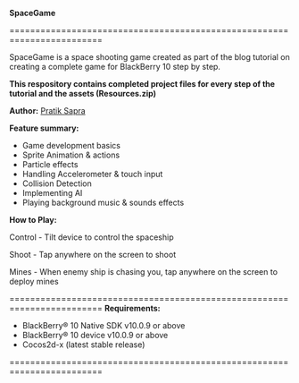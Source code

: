 **SpaceGame**

========================================================================

SpaceGame is a space shooting game created as part of the blog tutorial on creating a complete game for BlackBerry 10 step by step.

**This respository contains completed project files for every step of the tutorial and the assets (Resources.zip)** 


**Author:**
[Pratik Sapra](https://github.com/pratiksapra)

**Feature summary:**
 - Game development basics 
 - Sprite Animation & actions
 - Particle effects
 - Handling Accelerometer & touch input
 - Collision Detection
 - Implementing AI 
 - Playing background music & sounds effects

**How to Play:**

Control - Tilt device to control the spaceship

Shoot - Tap anywhere on the screen to shoot

Mines - When enemy ship is chasing you, tap anywhere on the screen to deploy mines


========================================================================
**Requirements:**

 - BlackBerry® 10 Native SDK v10.0.9 or above
 - BlackBerry® 10 device v10.0.9 or above
 - Cocos2d-x (latest stable release)

========================================================================


